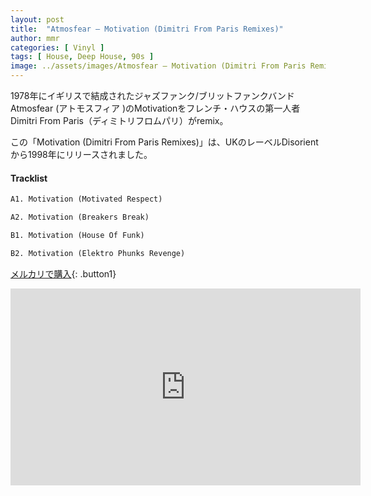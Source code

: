```yaml
---
layout: post
title:  "Atmosfear – Motivation (Dimitri From Paris Remixes)"
author: mmr
categories: [ Vinyl ]
tags: [ House, Deep House, 90s ]
image: ../assets/images/Atmosfear – Motivation (Dimitri From Paris Remixes).jpg
---
```


1978年にイギリスで結成されたジャズファンク/ブリットファンクバンドAtmosfear (アトモスフィア )のMotivationをフレンチ・ハウスの第一人者Dimitri From Paris（ディミトリフロムパリ）がremix。

この「Motivation (Dimitri From Paris Remixes)」は、UKのレーベルDisorientから1998年にリリースされました。

#### Tracklist
```md
A1. Motivation (Motivated Respect)

A2. Motivation (Breakers Break)

B1. Motivation (House Of Funk)

B2. Motivation (Elektro Phunks Revenge)
```

[メルカリで購入](https://jp.mercari.com/item/m66379112191?afid=6142608987){: .button1}


<iframe width="560" height="315" src="https://www.youtube.com/embed/Bver9exs4HE?si=F_bgJMK7-XGydoKO" title="YouTube video player" frameborder="0" allow="accelerometer; autoplay; clipboard-write; encrypted-media; gyroscope; picture-in-picture; web-share" referrerpolicy="strict-origin-when-cross-origin" allowfullscreen></iframe>